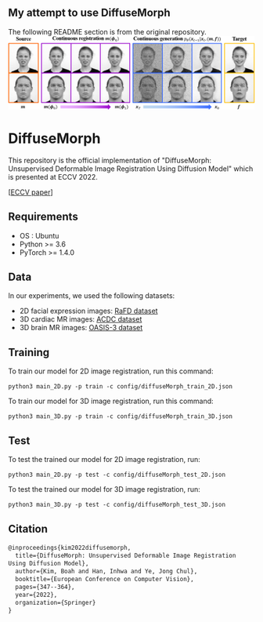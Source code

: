## My attempt to use DiffuseMorph


 The following README section is from the original repository.
<img src="./img/representative.png">

# DiffuseMorph

This repository is the official implementation of "DiffuseMorph: Unsupervised Deformable Image Registration Using Diffusion Model" which is presented at ECCV 2022.

[[ECCV paper](https://link.springer.com/chapter/10.1007/978-3-031-19821-2_20)]

## Requirements
  * OS : Ubuntu
  * Python >= 3.6
  * PyTorch >= 1.4.0

## Data
In our experiments, we used the following datasets:
* 2D facial expression images: [RaFD dataset](https://rafd.socsci.ru.nl/RaFD2/RaFD?p=main)
* 3D cardiac MR images: [ACDC dataset](https://acdc.creatis.insa-lyon.fr/description/databases.html)
* 3D brain MR images: [OASIS-3 dataset](https://www.oasis-brains.org/)

## Training

To train our model for 2D image registration, run this command:

```train
python3 main_2D.py -p train -c config/diffuseMorph_train_2D.json
```
To train our model for 3D image registration, run this command:

```train
python3 main_3D.py -p train -c config/diffuseMorph_train_3D.json
```

## Test

To test the trained our model for 2D image registration, run:

```eval
python3 main_2D.py -p test -c config/diffuseMorph_test_2D.json
```

To test the trained our model for 3D image registration, run:

```eval
python3 main_3D.py -p test -c config/diffuseMorph_test_3D.json
```

## Citation

```    
@inproceedings{kim2022diffusemorph,
  title={DiffuseMorph: Unsupervised Deformable Image Registration Using Diffusion Model},
  author={Kim, Boah and Han, Inhwa and Ye, Jong Chul},
  booktitle={European Conference on Computer Vision},
  pages={347--364},
  year={2022},
  organization={Springer}
}
```
